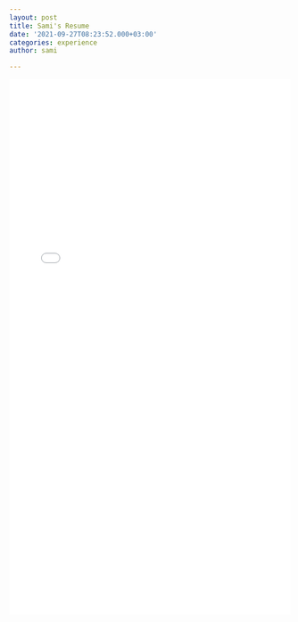 ```yaml
---
layout: post
title: Sami's Resume
date: '2021-09-27T08:23:52.000+03:00'
categories: experience
author: sami

---
```

<embed src="/assets/resume.pdf" type="application/pdf" style="width: 100%; height: 100vw"/>